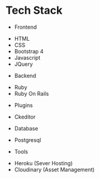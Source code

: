 # Tech Stack


* Frontend
- HTML
- CSS
- Bootstrap 4
- Javascript
- JQuery

* Backend
- Ruby
- Ruby On Rails

* Plugins
- Ckeditor

* Database
- Postgresql

* Tools
- Heroku (Sever Hosting)
- Cloudinary (Asset Management)
